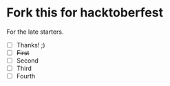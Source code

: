 # Fork this for hacktoberfest

For the late starters.

- [ ] Thanks! ;)
- [ ] ~~First~~
- [ ] Second
- [ ] Third
- [ ] Fourth
